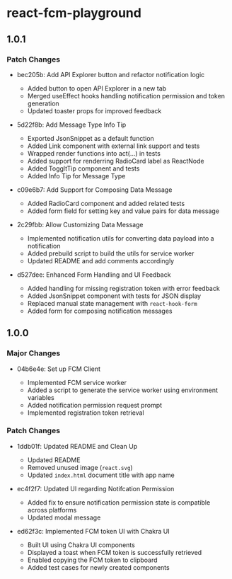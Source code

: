 # react-fcm-playground

## 1.0.1

### Patch Changes

- bec205b: Add API Explorer button and refactor notification logic

  - Added button to open API Explorer in a new tab
  - Merged useEffect hooks handling notification permission and token generation
  - Updated toaster props for improved feedback

- 5d22f8b: Add Message Type Info Tip

  - Exported JsonSnippet as a default function
  - Added Link component with external link support and tests
  - Wrapped render functions into act(...) in tests
  - Added support for renderring RadioCard label as ReactNode
  - Added ToggltTip component and tests
  - Added Info Tip for Message Type

- c09e6b7: Add Support for Composing Data Message

  - Added RadioCard component and added related tests
  - Added form field for setting key and value pairs for data message

- 2c29fbb: Allow Customizing Data Message

  - Implemented notification utils for converting data payload into a notification
  - Added prebuild script to build the utils for service worker
  - Updated README and add comments accordingly

- d527dee: Enhanced Form Handling and UI Feedback

  - Added handling for missing registration token with error feedback
  - Added JsonSnippet component with tests for JSON display
  - Replaced manual state management with `react-hook-form`
  - Added form for composing notification messages

## 1.0.0

### Major Changes

- 04b6e4e: Set up FCM Client

  - Implemented FCM service worker
  - Added a script to generate the service worker using environment variables
  - Added notification permission request prompt
  - Implemented registration token retrieval

### Patch Changes

- 1ddb01f: Updated README and Clean Up

  - Updated README
  - Removed unused image (`react.svg`)
  - Updated `index.html` document title with app name

- ec4f2f7: Updated UI regarding Notifcation Permission

  - Added fix to ensure notification permission state is compatible across platforms
  - Updated modal message

- ed62f3c: Implemented FCM token UI with Chakra UI

  - Built UI using Chakra UI components
  - Displayed a toast when FCM token is successfully retrieved
  - Enabled copying the FCM token to clipboard
  - Added test cases for newly created components
